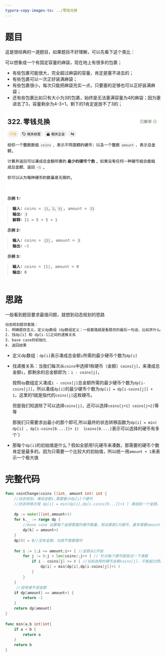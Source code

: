 ```yaml
---
typora-copy-images-to: ../零钱兑换
---
```


# 题目

这是很经典的一道题目，如果题目不好理解，可以先看下这个类比：

可以想象成一个有固定容量的麻袋，现在地上有很多的包裹；

- 有些包裹可能很大，完全超过麻袋的容量，肯定是塞不进去的；
- 有些包裹可以一次正好装满麻袋；
- 有些包裹很小，每次只能把麻袋充实一点，只要塞的足够也可以正好装满麻袋；
- 还有些包裹比如只有大小为3的包裹，始终是无法塞满容量为4的麻袋；因为塞进去了3，容量剩余为4-3=1，剩下的1肯定是放不了3的；

![](./image-20231117184631694.png)

# 思路

一般看到题目要求最值问题，就想到动态规划的思路

```tex
动态规划题目套路：
1. 明确题目含义，定义dp数组（dp数组定义：一般套路就是看题目的最后一句话，比如求什么最大值或者最小值，那dp数组就定义为某某结果的最大值或最小值）
2. 找dp[i] 和 dp[i-1]之间的递推关系
3. base case的初始化
4. 返回结果
```

- 定义dp数组：`dp[i]`表示凑成总金额`i`所需的最少硬币个数为`dp[i]`

- 找递推关系：当我们每次从`coins`中选择1枚硬币（金额）`coins[j]`，来凑成总金额`i`，那剩余的总金额即为：`i - coins[j]`，

  按照`dp`数组定义凑成`i - coins[j]`总金额所需的最少硬币个数为`dp[i-coins[j]]`，所以凑成`dp[i]`的最少硬币个数为`dp[i] = dp[i-coins[j]] + 1`，这里的1就是指代的`coins[j]`这枚硬币。

  但是我们知道除了可以选择`coins[j]`，还可以选择`coins[j+1] coins[j+2]`等等

  那我们只需要求出最小的那个即可,所以最终的状态转移函数为`dp[i] = min( dp[i] , dp[i-coins[0....]]+ 1) `（`coins[0....]`表示可以选择的硬币有多个`)

- 那每个`dp[i]`的初始值是什么？假如全部用1元硬币来凑数，那需要的硬币个数肯定是最多的。因为只需要一个比较大的初始值，所以统一用`amount + 1`来表示一个极大值

  

# 完整代码

```go
func coinChange(coins []int, amount int) int {
    //动态规划，凑成金额i,需要最少dp[i]个硬币
    //状态转移方程 dp[i] = min(dp[i],dp[i-coins[0...]]+1 ) 凑成前一个金额，需要多少个硬币

    dp := make([]int,amount+1)
    for k,_ := range dp {
      	//base case 设置每个金额需要的硬币数量，假设都是1元硬币，最多需要amount个硬币，这里设置大一位，就可以表示很大的数值了
        dp[k] = amount+1 
    }
    dp[0] = 0//没有金额，也就不需要硬币

    for i := 1;i <= amount;i++ { //金额从1开始
        for j := 0;j < len(coins);j++ { // 针对每个硬币都尝试一下凑数
            if i - coins[j] >= 0 { //当前选择的硬币金额coins[j]，不能超过预期的金额i
                dp[i] = min(dp[i],dp[i-coins[j]]+1 )
            }
        }
    }
  	 //说明凑不成金额
    if dp[amount] == amount+1 {
        return -1
    }
    return dp[amount]
}

func min(a,b int)int{
    if a < b {
        return a
    }
    return b
}
```

